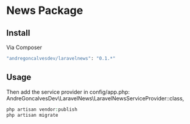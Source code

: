 # News Package

## Install

Via Composer

``` bash
"andregoncalvesdev/laravelnews": "0.1.*"
```

## Usage
Then add the service provider in config/app.php:
AndreGoncalvesDev\LaravelNews\LaravelNewsServiceProvider::class,

``` php
php artisan vendor:publish
php artisan migrate
```
